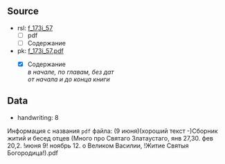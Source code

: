 ## Source

* rsl: [f_173i_57][rsl]
  - [ ] pdf
  - [ ] Содержание
* pk: [f_173i_57.pdf][pk]
    - [x] Содержание  
      *в начале, по главам, без дат*  
      *от начала и до конца книги*


## Data

* handwriting: 8


Информация с названия `pdf` файла:
(9 июня)(хороший текст -)Сборник житий и бесед отцев 
(Много про Святаго Златаустаго, янв 27,30. фев 20,2. !июня 9! ноябрь 12. о Великом Василии, !Житие Святыя Богородица!).pdf


[rsl]: https://lib-fond.ru/lib-rgb/173-i/f-173i-57/

[pk]: ../../../../../pravoslavie/lives_saints/f_173i_57.pdf